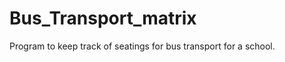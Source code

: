 Bus_Transport_matrix
====================

Program to keep track of seatings for bus transport for a school.
